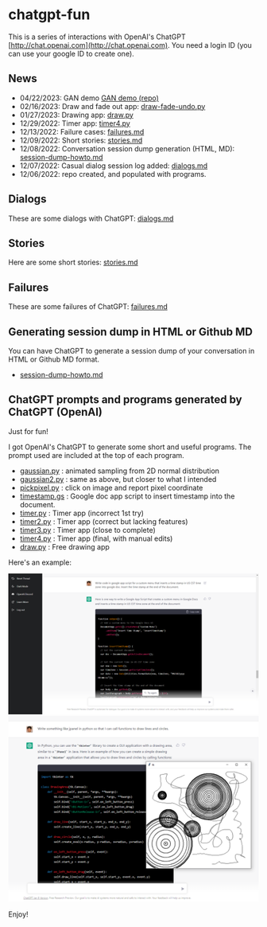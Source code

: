 # chatgpt-fun

This is a series of interactions with OpenAI's ChatGPT [http://chat.openai.com](http://chat.openai.com). You need a login ID (you can use your google ID to create one).

## News

* 04/22/2023: GAN demo [GAN demo (repo)](https://github.com/yschoe/gan-demo)
* 02/16/2023: Draw and fade out app: [draw-fade-undo.py](draw-fade-undo.py)
* 01/27/2023: Drawing app: [draw.py](draw.py)
* 12/29/2022: Timer app: [timer4.py](timer4.py)
* 12/13/2022: Failure cases: [failures.md](failures.md)
* 12/09/2022: Short stories: [stories.md](stories.md)
* 12/08/2022: Conversation session dump generation (HTML, MD): [session-dump-howto.md](session-dump-howto.md)
* 12/07/2022: Casual dialog session log added: [dialogs.md](dialogs.md) 
* 12/06/2022: repo created, and populated with programs.

## Dialogs 

These are some dialogs with ChatGPT: [dialogs.md](dialogs.md)

## Stories

Here are some short stories: [stories.md](stories.md)

## Failures

These are some failures of ChatGPT: [failures.md](failures.md)

## Generating session dump in HTML or Github MD

You can have ChatGPT to generate a session dump of your conversation in HTML or Github MD format. 
* [session-dump-howto.md](session-dump-howto.md)

## ChatGPT prompts and programs generated by ChatGPT (OpenAI)

Just for fun!

I got OpenAI's ChatGPT to generate some short and useful programs. The prompt used are included at the top of each program.

* [gaussian.py](gaussian.py) : animated sampling from 2D normal distribution
* [gaussian2.py](gaussian2.py) : same as above, but closer to what I intended
* [pickpixel.py](pickpixel.py) : click on image and report pixel coordinate
* [timestamp.gs](timestamp.gs) : Google doc app script to insert timestamp into the document.
* [timer.py](timer.py) : Timer app (incorrect 1st try)
* [timer2.py](timer2.py) : Timer app (correct but lacking features)
* [timer3.py](timer3.py) : Timer app (close to complete)
* [timer4.py](timer4.py) : Timer app (final, with manual edits)
* [draw.py](draw.py) : Free drawing app

Here's an example:

![example session](img/example-session.png)
![example session2](img/example-session2.png)

Enjoy!
